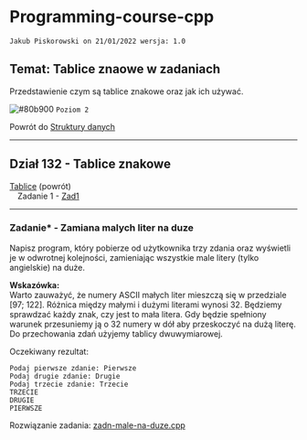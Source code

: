 # Programming-course-cpp

`Jakub Piskorowski on 21/01/2022 wersja: 1.0`

## Temat: Tablice znaowe w zadaniach

Przedstawienie czym są tablice znakowe oraz jak ich używać.

![#80b900](https://via.placeholder.com/15/80b900/000000?text=+) `Poziom 2`

Powrót do [Struktury danych](/1-programowanie-strukturalne/1-3-struktury-danych/README.md)

---

## Dział 132 - Tablice znakowe

[Tablice](/1-programowanie-strukturalne/1-3-struktury-danych/1-3-1-tablice/README.md) (powrót) \
&emsp;Zadanie 1 - [Zad1](#zadanie-1)

---

### Zadanie* - Zamiana malych liter na duze

Napisz program, który pobierze od użytkownika trzy zdania oraz wyświetli je w odwrotnej kolejności, zamieniając wszystkie male litery (tylko angielskie) na duże.

**Wskazówka:** \
Warto zauważyć, że numery ASCII małych liter mieszczą się w przedziale [97; 122]. Różnica między małymi i dużymi literami wynosi 32. Będziemy sprawdzać każdy znak, czy jest to mała litera. Gdy będzie spełniony warunek przesuniemy ją o 32 numery w dół aby przeskoczyć na dużą literę. Do przechowania zdań użyjemy tablicy dwuwymiarowej.

Oczekiwany rezultat:

```text
Podaj pierwsze zdanie: Pierwsze
Podaj drugie zdanie: Drugie
Podaj trzecie zdanie: Trzecie
TRZECIE
DRUGIE
PIERWSZE
```

Rozwiązanie zadania: [zadn-male-na-duze.cpp](zadn-male-na-duze.cpp)
